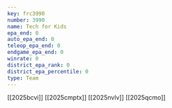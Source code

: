```yaml
---
key: frc3990
number: 3990
name: Tech for Kids
epa_end: 0
auto_epa_end: 0
teleop_epa_end: 0
endgame_epa_end: 0
winrate: 0
district_epa_rank: 0
district_epa_percentile: 0
type: Team
---
```

[[2025bcvi]]
[[2025cmptx]]
[[2025nvlv]]
[[2025qcmo]]
